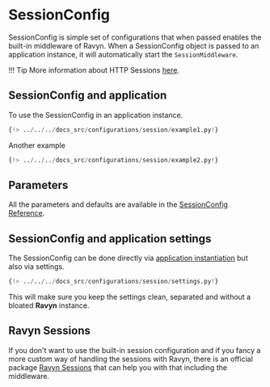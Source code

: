 # SessionConfig

SessionConfig is simple set of configurations that when passed enables the built-in middleware of Ravyn.
When a SessionConfig object is passed to an application instance, it will automatically start the `SessionMiddleware`.

!!! Tip
    More information about HTTP Sessions
    <a href="https://developer.mozilla.org/en-US/docs/Web/HTTP/Session" target='_blank'>here</a>.

## SessionConfig and application

To use the SessionConfig in an application instance.

```python hl_lines="4 7"
{!> ../../../docs_src/configurations/session/example1.py!}
```

Another example

```python hl_lines="4-5 8"
{!> ../../../docs_src/configurations/session/example2.py!}
```

## Parameters

All the parameters and defaults are available in the [SessionConfig Reference](../references/configurations/session.md).

## SessionConfig and application settings

The SessionConfig can be done directly via [application instantiation](#sessionconfig-and-application) but also via settings.

```python
{!> ../../../docs_src/configurations/session/settings.py!}
```

This will make sure you keep the settings clean, separated and without a bloated **Ravyn** instance.

## Ravyn Sessions

If you don't want to use the built-in session configuration and if you fancy a more custom way of handling the sessions
with Ravyn, there is an official package
[Ravyn Sessions](https://ravyn-sessions.dymmond.com/) that can help you with that including the middleware.
